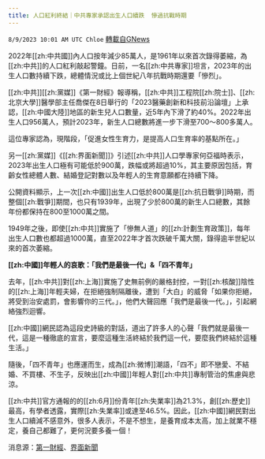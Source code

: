 ```yaml
---
title: 人口紅利終結｜中共專家承認出生人口續跌  慘過抗戰時期
---
```

`8/9/2023 10:01 AM UTC Chloe` [轉載自GNews](https://gnews.org/articles/1537601)


  
2022年[[zh:中共國]]內人口按年減少85萬人，是1961年以來首次錄得萎縮，為[[zh:中共]]的人口紅利敲起警鐘。日前，一名[[zh:中共專家]]坦言，2023年的出生人口數持續下跌，總體情況或比上個世紀八年抗戰時期還要「慘烈」。

[[zh:中共]][[zh:黨媒]]《第一財經》報導稱，[[zh:中共]]工程院[[zh:院士]]、[[zh:北京大學]]醫學部主任喬傑在8日舉行的「2023醫藥創新和科技前沿論壇」上承認，[[zh:中國大陸]]地區的新生兒人口數量，近5年內下滑了約40%。2022年出生人口956萬人，預計2023年，新生人口總數將進一步下滑至700～800多萬人。

  

這位專家認為，現階段，「促進女性生育力，是提高人口生育率的基點所在。」

  

另一[[zh:黨媒]]《[[zh:界面新聞]]》引述[[zh:中共]]人口學專家何亞福時表示，2023年出生人口極有可能低於900萬，跌幅或將超過10%，其主要原因包括，育齡女性總體人數、結婚登記對數以及年輕人的生育意願都在持續下降。

  

公開資料顯示，上一次[[zh:中國]]出生人口低於800萬是[[zh:抗日戰爭]]時期，而整個[[zh:戰爭]]期間，也只有1939年，出現了少於800萬的新生人口總數，其餘年份都保持在800至1000萬之間。

  

1949年之後，即使[[zh:中共]]實施了「慘無人道」的[[zh:計劃生育政策]]，每年出生人口數也都超過1000萬，直至2022年才首次跌破千萬大關，錄得逾半世紀以來的首次萎縮。

  

**[[zh:中國]]年輕人的哀歌：「我們是最後一代」&「四不青年」**

  

去年，[[zh:中共]]對[[zh:上海]]實施了史無前例的嚴格封控，一對[[zh:核酸]]陰性的[[zh:上海]]年輕夫婦，在拒絕強制隔離後，遭到「大白」的威脅「如果你拒絕，將受到治安處罰，會影響你的三代。」，他們大聲回應「我們是最後一代。」，引起網絡強烈迴響。

  

[[zh:中國]]網民認為這段史詩級的對話，道出了許多人的心聲「我們就是最後一代，這是一種徹底的宣言，要麼這種生活終結於我們這一代，要麼我們終結於這種生活。」

  

隨後，「四不青年」也應運而生，成為[[zh:微博]]潮語，「四不」即不戀愛、不結婚、不買樓、不生子，反映出[[zh:中國]]年輕人對[[zh:中共]]專制管治的焦慮與悲涼。

  

[[zh:中共]]官方通報的的[[zh:6月]]份青年[[zh:失業率]]為21.3%，創[[zh:歷史]]最高，有學者透露，實際[[zh:失業率]]或達至46.5%。因此，[[zh:中國]]網民對出生人口續減不感意外，很多人表示，不是不想生，是養育成本太高，加上就業不穩定，養自己都難了，更何況要多養一個！

消息源：[第一財經](https://www.yicai.com/news/101830212.html)、[界面新聞](https://m.jiemian.com/article/9562187.html)
